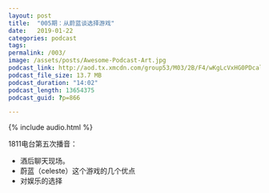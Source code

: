 ```yaml
---
layout: post
title:  "005期：从蔚蓝谈选择游戏"
date:   2019-01-22
categories: podcast
tags:
permalink: /003/
image: /assets/posts/Awesome-Podcast-Art.jpg
podcast_link: http://aod.tx.xmcdn.com/group53/M03/2B/F4/wKgLcVxHG0PDcalbAIvJ_eE2BuU514.m4a
podcast_file_size: 13.7 MB
podcast_duration: "14:02"
podcast_length: 13654375
podcast_guid: ?p=866

---
```


{% include audio.html %}

1811电台第五次播音：

- 酒后聊天现场。
- 蔚蓝（celeste）这个游戏的几个优点
- 对娱乐的选择